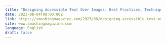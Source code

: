```yaml
---
title: "Designing Accessible Text Over Images: Best Practices, Techniques, And Resources (Part 1)"
date: 2023-08-04T08:00:00Z
link: https://smashingmagazine.com/2023/08/designing-accessible-text-over-images-part1/?utm_medium=RSS&utm_source=news.12bit.vn
site: www.smashingmagazine.com
language: English
draft: false
---
```

